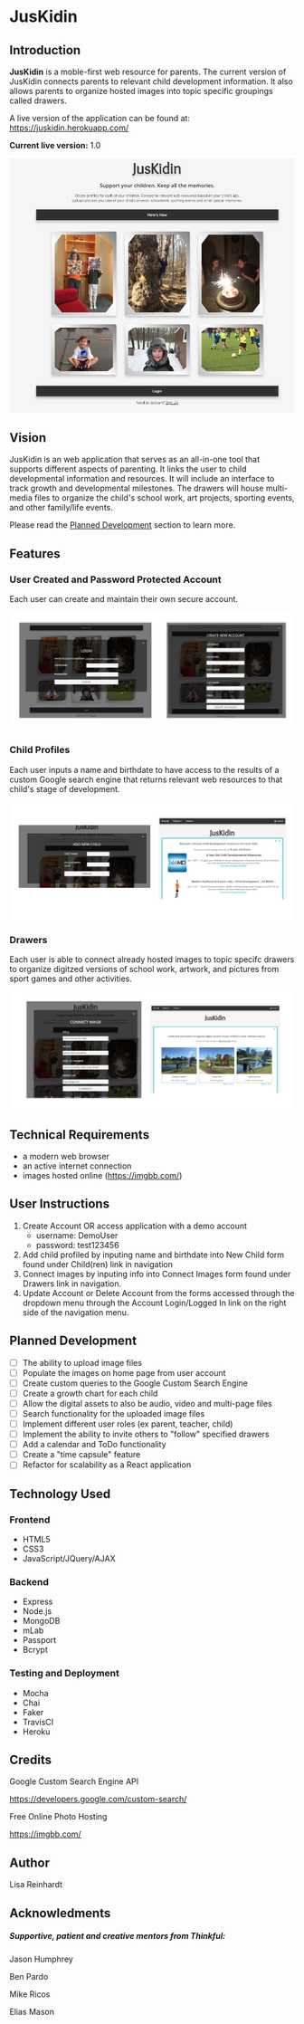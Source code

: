 # JusKidin

## Introduction

**JusKidin** is a moble-first web resource for parents.  The current version of JusKidin connects parents to relevant child development information.  It also allows parents to organize hosted images into topic specific groupings called drawers.

A live version of the application can be found at: https://juskidin.herokuapp.com/

**Current live version:** 1.0

![Juskidin_home](/ScreenShots/Juskidin_home.png)

## Vision

JusKidin is an web application that serves as an all-in-one tool that supports different aspects of parenting. 
It links the user to child developmental information and resources.  It will include an interface to track growth and developmental milestones.  The drawers will house multi-media files to organize the child's school work, art projects, sporting events, and other family/life events.

Please read the [Planned Development](#planned-development) section to learn more. 

## Features

### User Created and Password Protected Account

Each user can create and maintain their own secure account.  

![juskidin_1](/ScreenShots/juskidin_1.png)

### Child Profiles

Each user inputs a name and birthdate to have access to the results of a custom Google search engine that returns relevant web resources to that child's stage of development. 

![juskidin_2](/ScreenShots/juskidin_2.png)

### Drawers

Each user is able to connect already hosted images to topic specifc drawers to organize digitzed versions of school work, artwork, and pictures from sport games and other activities. 

![juskidin_3](/ScreenShots/juskidin_3.png)

## Technical Requirements

- a modern web browser
- an active internet connection
- images hosted online (https://imgbb.com/)

## User Instructions

1. Create Account OR access application with a demo account
   - username: DemoUser
   - password: test123456
2. Add child profiled by inputing name and birthdate into New Child form found under Child(ren) link in navigation
3. Connect images by inputing info into Connect Images form found under Drawers link in navigation. 
4. Update Account or Delete Account from the forms accessed through the dropdown menu through the Account Login/Logged In link on the right side of the navigation menu. 

## Planned Development

- [ ] The ability to upload image files
- [ ] Populate the images on home page from user account
- [ ] Create custom queries to the Google Custom Search Engine
- [ ] Create a growth chart for each child
- [ ] Allow the digital assets to also be audio, video and multi-page files
- [ ] Search functionality for the uploaded image files
- [ ] Implement different user roles (ex parent, teacher, child)
- [ ] Implement the ability to invite others to "follow" specified drawers
- [ ] Add a calendar and ToDo functionality
- [ ] Create a "time capsule" feature
- [ ] Refactor for scalability as a React application

## Technology Used

### Frontend

- HTML5
- CSS3
- JavaScript/JQuery/AJAX

### Backend

- Express
- Node.js
- MongoDB
- mLab
- Passport
- Bcrypt

### Testing and Deployment

- Mocha
- Chai
- Faker
- TravisCI
- Heroku

## Credits

Google Custom Search Engine API

https://developers.google.com/custom-search/

Free Online Photo Hosting

https://imgbb.com/

## Author

Lisa Reinhardt

## Acknowledments

##### Supportive, patient and creative mentors from Thinkful: 

Jason Humphrey

Ben Pardo

Mike Ricos

Elias Mason
